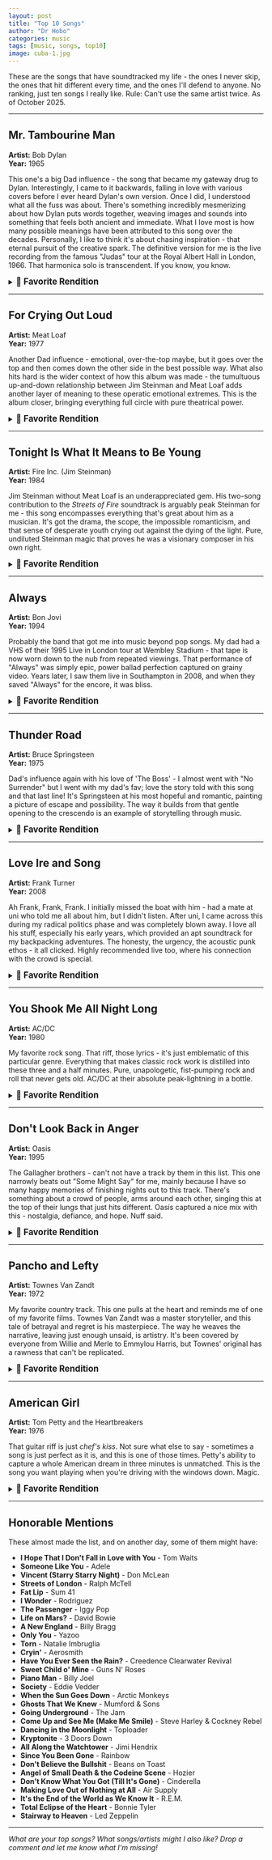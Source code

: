 ```yaml
---
layout: post
title: "Top 10 Songs"
author: "Dr Hobo"
categories: music
tags: [music, songs, top10]
image: cuba-1.jpg
---
```


These are the songs that have soundtracked my life - the ones I never skip, the ones that hit different every time, and the ones I'll defend to anyone. No ranking, just ten songs I really like. Rule: Can't use the same artist twice. As of October 2025.

---

## Mr. Tambourine Man
**Artist:** Bob Dylan  
**Year:** 1965

This one's a big Dad influence - the song that became my gateway drug to Dylan. Interestingly, I came to it backwards, falling in love with various covers before I ever heard Dylan's own version. Once I did, I understood what all the fuss was about. There's something incredibly mesmerizing about how Dylan puts words together, weaving images and sounds into something that feels both ancient and immediate. What I love most is how many possible meanings have been attributed to this song over the decades. Personally, I like to think it's about chasing inspiration - that eternal pursuit of the creative spark. The definitive version for me is the live recording from the famous "Judas" tour at the Royal Albert Hall in London, 1966. That harmonica solo is  transcendent. If you know, you know.

<details>
<summary><strong><span style="font-size: 1.2em;">🎵 Favorite Rendition</span></strong></summary>
<br>
<a href="https://www.youtube.com/watch?v=BUuPo1zHo0k">Royal Albert Hall, London 1966</a>
<br>
</details>

---

## For Crying Out Loud
**Artist:** Meat Loaf  
**Year:** 1977

Another Dad influence - emotional, over-the-top maybe, but it goes over the top and then comes down the other side in the best possible way. What also hits hard is the wider context of how this album was made - the tumultuous up-and-down relationship between Jim Steinman and Meat Loaf adds another layer of meaning to these operatic emotional extremes. This is the album closer, bringing everything full circle with pure theatrical power.

<details>
<summary><strong><span style="font-size: 1.2em;">🎵 Favorite Rendition</span></strong></summary>
<br>
<a href="https://www.youtube.com/watch?v=8KyHDNQkBSA">Studio Version</a>
<br>
</details>

---

## Tonight Is What It Means to Be Young
**Artist:** Fire Inc. (Jim Steinman)  
**Year:** 1984

Jim Steinman without Meat Loaf is an underappreciated gem. His two-song contribution to the *Streets of Fire* soundtrack is arguably peak Steinman for me - this song encompasses everything that's great about him as a musician. It's got the drama, the scope, the impossible romanticism, and that sense of desperate youth crying out against the dying of the light. Pure, undiluted Steinman magic that proves he was a visionary composer in his own right.

<details>
<summary><strong><span style="font-size: 1.2em;">🎵 Favorite Rendition</span></strong></summary>
<br>
<a href="https://www.youtube.com/watch?v=wCIrPJ6SBl4">Streets of Fire Soundtrack</a>
<br>
</details>

---

## Always
**Artist:** Bon Jovi  
**Year:** 1994

Probably the band that got me into music beyond pop songs. My dad had a VHS of their 1995 Live in London tour at Wembley Stadium - that tape is now worn down to the nub from repeated viewings. That performance of "Always" was simply epic, power ballad perfection captured on grainy video. Years later, I saw them live in Southampton in 2008, and when they saved "Always" for the encore, it was  bliss.

<details>
<summary><strong><span style="font-size: 1.2em;">🎵 Favorite Rendition</span></strong></summary>
<br>
<a href="https://www.youtube.com/watch?v=KtjIg-04JUE">Wembley Stadium, London 1995</a>
<br>
</details>

---

## Thunder Road
**Artist:** Bruce Springsteen  
**Year:** 1975

Dad's influence again with his love of 'The Boss' - I almost went with "No Surrender" but I went with my dad's fav; love the story told with this song and that last line! It's Springsteen at his most hopeful and romantic, painting a picture of escape and possibility. The way it builds from that gentle opening to the crescendo is an example of storytelling through music.

<details>
<summary><strong><span style="font-size: 1.2em;">🎵 Favorite Rendition</span></strong></summary>
<br>
<a href="https://www.youtube.com/watch?v=dHlqklrplaQ">No Nukes Concert, Madison Square Garden 1979</a>
<br>
</details>

---

## Love Ire and Song
**Artist:** Frank Turner  
**Year:** 2008

Ah Frank, Frank, Frank. I initially missed the boat with him - had a mate at uni who told me all about him, but I didn't listen. After uni, I came across this during my radical politics phase and was completely blown away. I love all his stuff, especially his early years, which provided an apt soundtrack for my backpacking adventures. The honesty, the urgency, the acoustic punk ethos - it all clicked. Highly recommended live too, where his connection with the crowd is special.

<details>
<summary><strong><span style="font-size: 1.2em;">🎵 Favorite Rendition</span></strong></summary>
<br>
<a href="https://www.youtube.com/watch?v=517N5XxKjAg">Live at Wembley Arena 2012</a>
<br>
</details>

---

## You Shook Me All Night Long
**Artist:** AC/DC  
**Year:** 1980

My favorite rock song. That riff, those lyrics - it's just emblematic of this particular genre. Everything that makes classic rock work is distilled into these three and a half minutes. Pure, unapologetic, fist-pumping rock and roll that never gets old. AC/DC at their absolute peak-lightning in a bottle.

<details>
<summary><strong><span style="font-size: 1.2em;">🎵 Favorite Rendition</span></strong></summary>
<br>
<a href="https://www.youtube.com/watch?v=Lo2qQmj0_h4">Plaza de Toros de Las Ventas, Madrid 1996</a>
<br>
</details>

---

## Don't Look Back in Anger
**Artist:** Oasis  
**Year:** 1995

The Gallagher brothers - can't not have a track by them in this list. This one narrowly beats out "Some Might Say" for me, mainly because I have so many happy memories of finishing nights out to this track. There's something about a crowd of people, arms around each other, singing this at the top of their lungs that just hits different. Oasis captured a nice mix with this - nostalgia, defiance, and hope. Nuff said.

<details>
<summary><strong><span style="font-size: 1.2em;">🎵 Favorite Rendition</span></strong></summary>
<br>
<a href="https://www.youtube.com/watch?v=bnYhoRnpurw">The White Room, Channel 4 1995</a>
<br>
</details>

---

## Pancho and Lefty
**Artist:** Townes Van Zandt  
**Year:** 1972

My favorite country track. This one pulls at the heart and reminds me of one of my favorite films. Townes Van Zandt was a master storyteller, and this tale of betrayal and regret is his masterpiece. The way he weaves the narrative, leaving just enough unsaid, is artistry. It's been covered by everyone from Willie and Merle to Emmylou Harris, but Townes' original has a rawness that can't be replicated.

<details>
<summary><strong><span style="font-size: 1.2em;">🎵 Favorite Rendition</span></strong></summary>
<br>
<a href="https://www.youtube.com/watch?v=m9trdd3kFwc">Live in Austin 1975</a>
<br>
</details>

---

## American Girl
**Artist:** Tom Petty and the Heartbreakers  
**Year:** 1976

That guitar riff is just *chef's kiss*. Not sure what else to say - sometimes a song is just perfect as it is, and this is one of those times. Petty's ability to capture a whole American dream in three minutes is unmatched. This is the song you want playing when you're driving with the windows down. Magic.

<details>
<summary><strong><span style="font-size: 1.2em;">🎵 Favorite Rendition</span></strong></summary>
<br>
<a href="https://www.youtube.com/watch?v=1t4ygBn6NJM">The Midnight Special, June 2 1978</a>
<br>
</details>

---

## Honorable Mentions

These almost made the list, and on another day, some of them might have:

- **I Hope That I Don't Fall in Love with You** - Tom Waits
- **Someone Like You** - Adele
- **Vincent (Starry Starry Night)** - Don McLean
- **Streets of London** - Ralph McTell
- **Fat Lip** - Sum 41
- **I Wonder** - Rodriguez
- **The Passenger** - Iggy Pop
- **Life on Mars?** - David Bowie
- **A New England** - Billy Bragg
- **Only You** - Yazoo
- **Torn** - Natalie Imbruglia
- **Cryin'** - Aerosmith
- **Have You Ever Seen the Rain?** - Creedence Clearwater Revival
- **Sweet Child o' Mine** - Guns N' Roses
- **Piano Man** - Billy Joel
- **Society** - Eddie Vedder
- **When the Sun Goes Down** - Arctic Monkeys
- **Ghosts That We Knew** - Mumford & Sons
- **Going Underground** - The Jam
- **Come Up and See Me (Make Me Smile)** - Steve Harley & Cockney Rebel
- **Dancing in the Moonlight** - Toploader
- **Kryptonite** - 3 Doors Down
- **All Along the Watchtower** - Jimi Hendrix
- **Since You Been Gone** - Rainbow
- **Don't Believe the Bullshit** - Beans on Toast
- **Angel of Small Death & the Codeine Scene** - Hozier
- **Don't Know What You Got (Till It's Gone)** - Cinderella
- **Making Love Out of Nothing at All** - Air Supply
- **It's the End of the World as We Know It** - R.E.M.
- **Total Eclipse of the Heart** - Bonnie Tyler
- **Stairway to Heaven** - Led Zeppelin

---

*What are your top songs? What songs/artists might I also like? Drop a comment and let me know what I'm missing!*
